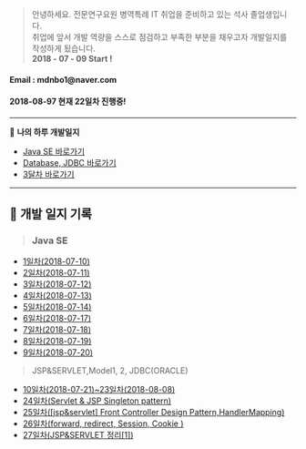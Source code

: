 ﻿> 안녕하세요. 전문연구요원 병역특례 IT 취업을  준비하고 있는 석사 졸업생입니다. <br>
취업에 앞서 개발 역량을 스스로 점검하고 부족한 부분을 채우고자 개발일지를 작성하게 됬습니다.<br>
**2018 - 07 - 09 Start !**

<h4>Email : mdnbo1@naver.com</h4>
<h4>2018-08-97 현재 22일차 진행중! </h4>

---
:memo: **나의 하루 개발일지**

- [Java SE 바로가기](#1)
- [Database, JDBC 바로가기](#2)
- [3달차 바로가기](#3)


---

:memo: **개발 일지 기록** 
---

> <h3 id=1>Java SE</h3>
- [1일차(2018-07-10)](http://cherwoo.tistory.com/113)
- [2일차(2018-07-11)](http://cherwoo.tistory.com/114)
- [3일차(2018-07-12)](http://cherwoo.tistory.com/115)
- [4일차(2018-07-13)](http://cherwoo.tistory.com/116)
- [5일차(2018-07-14)](http://cherwoo.tistory.com/117)
- [6일차(2018-07-17)](http://cherwoo.tistory.com/120?category=678619)
- [7일차(2018-07-18)](http://cherwoo.tistory.com/123?category=678619)
- [8일차(2018-07-19)](http://cherwoo.tistory.com/129)
- [9일차(2018-07-20)](http://cherwoo.tistory.com/130)
> JSP&SERVLET,Model1, 2, JDBC(ORACLE)
- [10일차(2018-07-21)~23일차(2018-08-08)](https://github.com/Munchurwoo/Java_JspServlet_Spring_DB_SourceCode/tree/master/Java_Web_SourceCode)
- [24일차(Servlet & JSP Singleton pattern)](http://cherwoo.tistory.com/128)
- [25일차([jsp&servlet] Front Controller Design Pattern,HandlerMapping)](http://cherwoo.tistory.com/131)
- [26일차(forward, redirect, Session, Cookie
)](http://cherwoo.tistory.com/132)
- [27일차(JSP&SERVLET 정리[1])](http://cherwoo.tistory.com/135)


